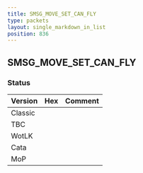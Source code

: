 ```yaml
---
title: SMSG_MOVE_SET_CAN_FLY
type: packets
layout: single_markdown_in_list
position: 836
---
```


## SMSG_MOVE_SET_CAN_FLY

### Status

Version    | Hex        | Comment
---------- | ---------- | ---------- 
Classic    |            |
TBC        |            |
WotLK      |            |
Cata       |            |
MoP        |            |
